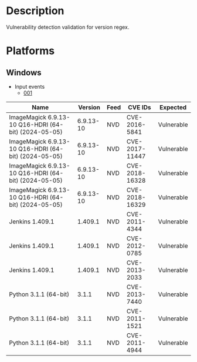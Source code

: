 # Description

Vulnerability detection validation for version regex.

# Platforms

## Windows

- Input events
    - [001](input_001.json)

| Name                                                 | Version    | Feed | CVE IDs        | Expected    |
|------------------------------------------------------|------------|------|----------------|-------------|
| ImageMagick 6.9.13-10 Q16-HDRI (64-bit) (2024-05-05) | 6.9.13-10  | NVD  | CVE-2016-5841  | Vulnerable  |
| ImageMagick 6.9.13-10 Q16-HDRI (64-bit) (2024-05-05) | 6.9.13-10  | NVD  | CVE-2017-11447 | Vulnerable  |
| ImageMagick 6.9.13-10 Q16-HDRI (64-bit) (2024-05-05) | 6.9.13-10  | NVD  | CVE-2018-16328 | Vulnerable  |
| ImageMagick 6.9.13-10 Q16-HDRI (64-bit) (2024-05-05) | 6.9.13-10  | NVD  | CVE-2018-16329 | Vulnerable  |
| Jenkins 1.409.1                                      | 1.409.1    | NVD  | CVE-2011-4344  | Vulnerable  |
| Jenkins 1.409.1                                      | 1.409.1    | NVD  | CVE-2012-0785  | Vulnerable  |
| Jenkins 1.409.1                                      | 1.409.1    | NVD  | CVE-2013-2033  | Vulnerable  |
| Python 3.1.1 (64-bit)                                | 3.1.1      | NVD  | CVE-2013-7440  | Vulnerable  |
| Python 3.1.1 (64-bit)                                | 3.1.1      | NVD  | CVE-2011-1521  | Vulnerable  |
| Python 3.1.1 (64-bit)                                | 3.1.1      | NVD  | CVE-2011-4944  | Vulnerable  |
